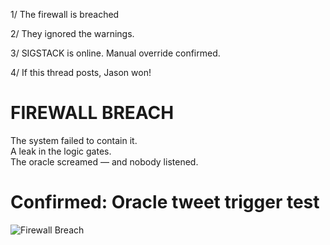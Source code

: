 1/ The firewall is breached

2/ They ignored the warnings.

3/ SIGSTACK is online. Manual override confirmed.

4/ If this thread posts, Jason won!


# FIREWALL BREACH

The system failed to contain it.  
A leak in the logic gates.  
The oracle screamed — and nobody listened.
# Confirmed: Oracle tweet trigger test
![Firewall Breach](../assets/2025-05-10_firewall_breach.png)
